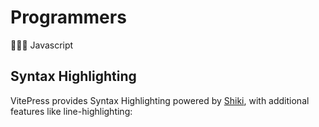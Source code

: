 # Programmers

👩🏻‍💻 Javascript

## Syntax Highlighting

VitePress provides Syntax Highlighting powered by [Shiki](https://github.com/shikijs/shiki), with additional features like line-highlighting:
